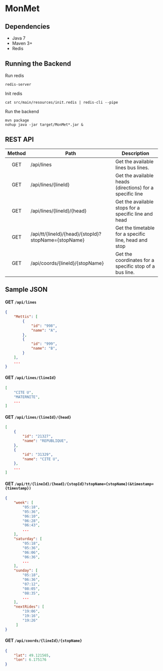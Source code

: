 MonMet
======

## Dependencies

* Java 7
* Maven  3+
* Redis

## Running the Backend

Run redis
```
redis-server
```

Init redis

```
cat src/main/resources/init.redis | redis-cli --pipe
```

Run the backend
```
mvn package
nohup java -jar target/MonMet*.jar &
```


## REST API

| Method  | Path                                                 | Description                                                |
|:-------:| ---------------------------------------------------- | -----------------------------------------------------------|
|   GET   | /api/lines                                           | Get the available lines bus lines.                         |
|   GET   | /api/lines/{lineId}                                  | Get the available heads (directions) for a specific line   |
|   GET   | /api/lines/{lineId}/{head}                           | Get the available stops for a specific line and head       |
|   GET   | /api/tt/{lineId}/{head}/{stopId}?stopName={stopName} | Get the timetable for a specific line, head and stop       |
|   GET   | /api/coords/{lineId}/{stopName}                      | Get the coordinates for a specific stop of a bus line.     |


## Sample JSON

#### GET `/api/lines`

```json
{
    "Mettis": [
        {
            "id": "998",
            "name": "A",
        },
        {
            "id": "999",
            "name": "B",
        }
    ],
    ...
}
```

#### GET `/api/lines/{lineId}`

```json
[
    "CITE U",
    "MATERNITE",
    ...
]
```


#### GET `/api/lines/{lineId}/{head}`

```json
[
    {
        "id": "21327",
        "name": "REPUBLIQUE",
    },
    {
        "id": "31329",
        "name": "CITE U",
    },
    ...
]
```


#### GET `/api/tt/{lineId}/{head}/{stopId}?stopName={stopName}(&timestamp={timestamp})`

```json
{
    "week": [
        "05:18",
        "05:36",
        "06:10",
        "06:28",
        "06:43",
        ...
    ],
    "saturday": [
        "05:18",
        "05:36",
        "06:06",
        "06:36",
        ...
    ],
    "sunday": [
        "05:18",
        "06:36",
        "07:12",
        "08:05",
        "08:35",
        ...
    ],
    "nextRides": [
        "19:06",
        "19:16",
        "19:26"
     ]
}
```

#### GET `/api/coords/{lineId}/{stopName}`

```json
{
    "lat": 49.121565,
    "lon": 6.175176
}
```
